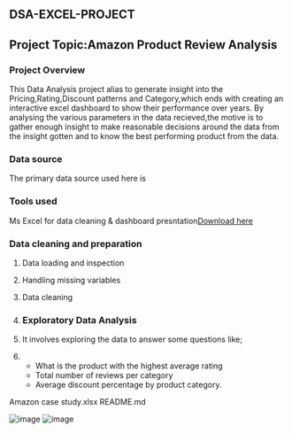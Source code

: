 ## DSA-EXCEL-PROJECT

## Project Topic:Amazon Product Review Analysis

### Project Overview
This Data Analysis project alias to generate insight into the Pricing,Rating,Discount patterns and Category,which ends with creating an interactive excel dashboard to show their performance over years. By analysing the various parameters in the data recieved,the motive is to gather enough insight to make reasonable decisions around the data from the insight gotten and to know the best performing product from the data. 

### Data source
The primary data source used here is 

### Tools used
Ms Excel for data cleaning & dashboard presntation[Download here](https//wwww.microsoft.com)

### Data cleaning and preparation
1. Data loading and inspection
2. Handling missing variables
3. Data cleaning

4. ### Exploratory Data Analysis
5. It involves exploring the data to answer some questions like;
6. - What is the product with the highest average rating
   - Total number of reviews per category
   - Average discount percentage by product category.
   
Amazon case study.xlsx
README.md  

   ![image](https://github.com/user-attachments/assets/5136dcd5-1c2f-4d33-bc54-3fe62ff05a6c)
   ![image](https://github.com/user-attachments/assets/a75042bd-247e-47e3-8887-1a71e8a6ac27)

  
